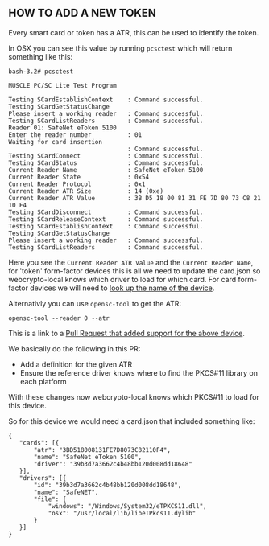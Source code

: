 ## HOW TO ADD A NEW TOKEN

Every smart card or token has a ATR, this can be used to identify the token.

In OSX you can see this value by running `pcsctest` which will return something like this:

```
bash-3.2# pcsctest

MUSCLE PC/SC Lite Test Program

Testing SCardEstablishContext    : Command successful.
Testing SCardGetStatusChange 
Please insert a working reader   : Command successful.
Testing SCardListReaders         : Command successful.
Reader 01: SafeNet eToken 5100
Enter the reader number          : 01
Waiting for card insertion         
                                 : Command successful.
Testing SCardConnect             : Command successful.
Testing SCardStatus              : Command successful.
Current Reader Name              : SafeNet eToken 5100
Current Reader State             : 0x54
Current Reader Protocol          : 0x1
Current Reader ATR Size          : 14 (0xe)
Current Reader ATR Value         : 3B D5 18 00 81 31 FE 7D 80 73 C8 21 10 F4 
Testing SCardDisconnect          : Command successful.
Testing SCardReleaseContext      : Command successful.
Testing SCardEstablishContext    : Command successful.
Testing SCardGetStatusChange 
Please insert a working reader   : Command successful.
Testing SCardListReaders         : Command successful.

```

Here you see the `Current Reader ATR Value` and the `Current Reader Name`, for 'token' form-factor devices this is all we need to update the card.json so webcrypto-local knows which driver to load for which card. For card form-factor devices we will need to [look up the name of the device](https://smartcard-atr.appspot.com). 


Alternativly you can use `opensc-tool` to get the ATR:

```
opensc-tool --reader 0 --atr
```


This is a link to a [Pull Request that added support for the above device](https://github.com/PeculiarVentures/webcrypto-local/commit/02e272b8e3efa64b96de8c841884dd97d55960b4).

We basically do the following in this PR:
- Add a definition for the given ATR
- Ensure the reference driver knows where to find the PKCS#11 library on each platform
  
 With these changes now webcrypto-local knows which PKCS#11 to load for this device.
 
 So for this device we would need a card.json that included something like:
 
 ```
 {
	"cards": [{
		"atr": "3BD518008131FE7D8073C82110F4",
		"name": "SafeNet eToken 5100",
		"driver": "39b3d7a3662c4b48bb120d008dd18648"
	}],
	"drivers": [{
		"id": "39b3d7a3662c4b48bb120d008dd18648",
		"name": "SafeNET",
		"file": {
			"windows": "/Windows/System32/eTPKCS11.dll",
			"osx": "/usr/local/lib/libeTPkcs11.dylib"
		}
	}]
}
```
